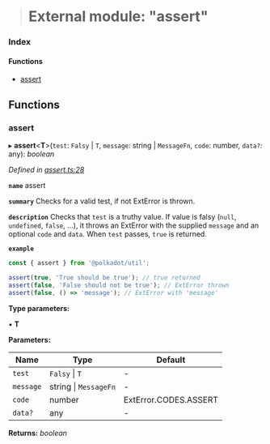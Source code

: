 > # External module: "assert"

### Index

#### Functions

* [assert](_assert_.md#assert)

## Functions

###  assert

▸ **assert**<**T**>(`test`: `Falsy` | `T`, `message`: string | `MessageFn`, `code`: number, `data?`: any): *boolean*

*Defined in [assert.ts:28](https://github.com/polkadot-js/common/blob/8a245f2/packages/util/src/assert.ts#L28)*

**`name`** assert

**`summary`** Checks for a valid test, if not ExtError is thrown.

**`description`** 
Checks that `test` is a truthy value. If value is falsy (`null`, `undefined`, `false`, ...), it throws an ExtError with the supplied `message` and an optional `code` and `data`. When `test` passes, `true` is returned.

**`example`** 
<BR>

```javascript
const { assert } from '@polkadot/util';

assert(true, 'True should be true'); // true returned
assert(false, 'False should not be true'); // ExtError thrown
assert(false, () => 'message'); // ExtError with 'message'
```

**Type parameters:**

▪ **T**

**Parameters:**

Name | Type | Default |
------ | ------ | ------ |
`test` | `Falsy` \| `T` | - |
`message` | string \| `MessageFn` | - |
`code` | number |  ExtError.CODES.ASSERT |
`data?` | any | - |

**Returns:** *boolean*
